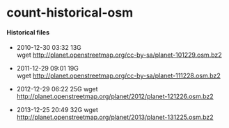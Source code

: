 # count-historical-osm


#### Historical files
- 2010-12-30 03:32   13G  
wget http://planet.openstreetmap.org/cc-by-sa/planet-101229.osm.bz2


- 2011-12-29 09:01   19G  
wget http://planet.openstreetmap.org/cc-by-sa/planet-111228.osm.bz2

- 2012-12-29 06:22   25G 
wget http://planet.openstreetmap.org/planet/2012/planet-121226.osm.bz2

-  2013-12-25 20:49   32G
wget http://planet.openstreetmap.org/planet/2013/planet-131225.osm.bz2